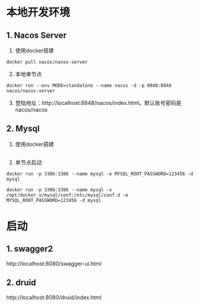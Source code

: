 # 本地开发环境
## 1. Nacos Server
1. 使用docker搭建
```shell script
docker pull nacos/nacos-server
```

2. 本地单节点
```shell script
docker run --env MODE=standalone --name nacos -d -p 8848:8848 nacos/nacos-server
```

3. 登陆地址：http://localhost:8848/nacos/index.html。默认账号密码是nacos/nacos

## 2. Mysql
1. 使用docker搭建
```shell script

```

2. 单节点启动
```shell script
docker run -p 3306:3306 --name mysql -e MYSQL_ROOT_PASSWORD=123456 -d mysql

docker run -p 3306:3306 --name mysql -v /opt/docker_v/mysql/conf:/etc/mysql/conf.d -e MYSQL_ROOT_PASSWORD=123456 -d mysql
```

# 启动
## 1. swagger2
http://localhost:8080/swagger-ui.html

## 2. druid
http://localhost:8080/druid/index.html
